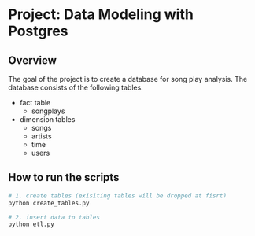 # Project: Data Modeling with Postgres

## Overview
The goal of the project is to create a database for song play analysis. 
The database consists of the following tables.

* fact table
  * songplays
* dimension tables
  * songs
  * artists
  * time
  * users

## How to run the scripts

```bash
# 1. create tables (exisiting tables will be dropped at fisrt)
python create_tables.py

# 2. insert data to tables
python etl.py
```



